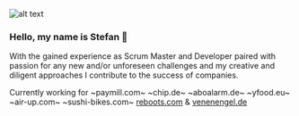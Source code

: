 
![alt text](https://i.imgur.com/DHn3lmH.png "Stefan Kunze")

### Hello, my name is Stefan 🌱

With the gained experience as Scrum Master and Developer paired with passion for any new and/or unforeseen challenges and my creative and diligent approaches I contribute to the success of companies.

Currently working for ~paymill.com~ ~chip.de~ ~aboalarm.de~ ~yfood.eu~ ~air-up.com~ ~sushi-bikes.com~ [reboots.com](https://www.reboots.com "reboots") & [venenengel.de](https://www.venenengel.de "venen engel")
